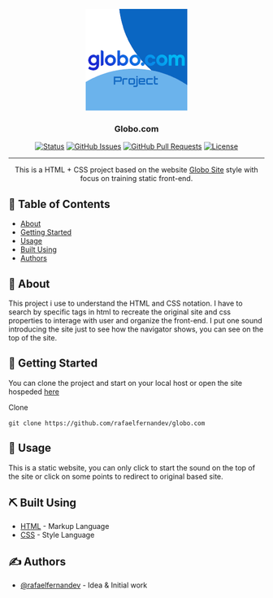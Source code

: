 <p align="center">
  <a href="https://rafaelfernandev.github.io/globo.com/">
 <img width=200px height=200px src="./redme.png" alt="Project logo"></a>
</p>

<h3 align="center">Globo.com</h3>

<div align="center">

[![Status](https://img.shields.io/badge/status-closed-red.svg)]()
[![GitHub Issues](https://img.shields.io/github/issues/rafaelfernandev/globo.com.svg)](https://github.com//rafaelfernandev/globo.com/issues)
[![GitHub Pull Requests](https://img.shields.io/github/issues-pr/kylelobo/The-Documentation-Compendium.svg)](https://github.com/rafaelfernandev/globo.com/pulls)
[![License](https://img.shields.io/badge/license-MIT-blue.svg)](/LICENSE)

</div>

---

<p align="center"> This is a HTML + CSS project based on the website <a href="https://www.globo.com/">Globo Site</a> style with focus on training static front-end.
</p>

## 📝 Table of Contents

- [About](#about)
- [Getting Started](#getting_started)
- [Usage](#usage)
- [Built Using](#built_using)
- [Authors](#authors)

## 🧐 About <a name = "about"></a>

This project i use to understand the HTML and CSS notation. I have to search by specific tags in html to recreate the original site and css properties to interage with user and organize the front-end. I put one sound introducing the site just to see how the navigator shows, you can see on the top of the site.

## 🏁 Getting Started <a name = "getting_started"></a>

You can clone the project and start on your local host or open the site hospeded <a href="https://rafaelfernandev.github.io/globo.com/">here</a>

Clone

 ```
 git clone https://github.com/rafaelfernandev/globo.com
 ```

## 🎈 Usage <a name="usage"></a>
This is a static website, you can only click to start the sound on the top of the site or click on some points to redirect to original based site.

## ⛏️ Built Using <a name = "built_using"></a>

- [HTML](https://www.mongodb.com/) - Markup Language
- [CSS](https://expressjs.com/) - Style Language

## ✍️ Authors <a name = "authors"></a>

- [@rafaelfernandev](https://github.com/rafaelfernandev) - Idea & Initial work